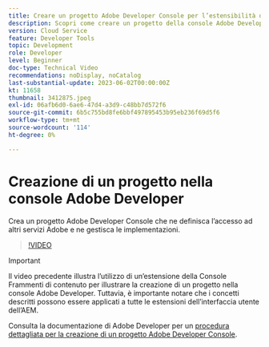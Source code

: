 ```yaml
---
title: Creare un progetto Adobe Developer Console per l’estensibilità dell’interfaccia utente dell’AEM
description: Scopri come creare un progetto della console Adobe Developer che ne definisca l’accesso ad altri servizi Adobe e ne gestisca le implementazioni.
version: Cloud Service
feature: Developer Tools
topic: Development
role: Developer
level: Beginner
doc-type: Technical Video
recommendations: noDisplay, noCatalog
last-substantial-update: 2023-06-02T00:00:00Z
kt: 11658
thumbnail: 3412875.jpeg
exl-id: 06afb6d0-6ae6-47d4-a3d9-c48bb7d572f6
source-git-commit: 6b5c755bd8fe6bbf497895453b95eb236f69d5f6
workflow-type: tm+mt
source-wordcount: '114'
ht-degree: 0%

---
```


# Creazione di un progetto nella console Adobe Developer

Crea un progetto Adobe Developer Console che ne definisca l’accesso ad altri servizi Adobe e ne gestisca le implementazioni.

>[!VIDEO](https://video.tv.adobe.com/v/3412875?quality=12&learn=on)

>[!IMPORTANT]
>
> Il video precedente illustra l’utilizzo di un’estensione della Console Frammenti di contenuto per illustrare la creazione di un progetto nella console Adobe Developer. Tuttavia, è importante notare che i concetti descritti possono essere applicati a tutte le estensioni dell’interfaccia utente dell’AEM.

Consulta la documentazione di Adobe Developer per un [procedura dettagliata per la creazione di un progetto Adobe Developer Console](https://developer.adobe.com/uix/docs/services/aem-cf-console-admin/extension-development/#create-a-project-in-adobe-developer-console).
